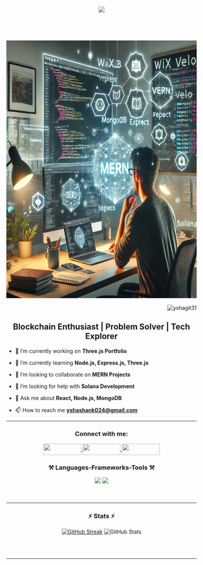 <h1 align="center">
    <img src="https://readme-typing-svg.herokuapp.com/?font=Righteous&size=35&center=true&vCenter=true&width=500&height=70&duration=4000&lines=Hi+👋,+I'm+Shashank+!;+A+Fullstack+Developer" />
</h1>
<br></br>
<p align="right">
    <img src="./assests/Img.webp" alt="Banner Image" width="856" height="680">
</p>
<p align="right"> 
    <img src="https://komarev.com/ghpvc/?username=yshagit31&label=Profile%20views&color=0e75b6&style=flat" alt="yshagit31" /> 
</p>

<h2 align="center">Blockchain Enthusiast | Problem Solver | Tech Explorer</h2>

- 🔭 I’m currently working on **Three.js Portfolio**

- 🌱 I’m currently learning **Node.js, Express.js, Three.js**

- 👯 I’m looking to collaborate on **MERN Projects**

- 🤝 I’m looking for help with **Solana Development**

- 💬 Ask me about **React, Node.js, MongoDB**

- 📫 How to reach me **yshashank024@gmail.com**
  
<hr/>
<div align="center">
  <h3>Connect with me:</h3>
  
  <p align="center">
    <!-- Twitter -->
    <a href="https://twitter.com/shashank255722" target="_blank">
      <img align="center" src="https://img.shields.io/badge/Twitter-00acee?style=for-the-badge&logo=twitter&logoColor=white" height="30" width="100" />
    </a>
    <!-- LinkedIn -->
    <a href="https://linkedin.com/in/shashank-yadav-870577259" target="_blank">
      <img align="center" src="https://img.shields.io/badge/LinkedIn-0060B1?style=for-the-badge&logo=linkedin&logoColor=white" height="30" width="100" />
    </a>
    <!-- Gmail -->
    <a href="mailto:yshashank024@gmail.com">
      <img align="center" src="https://img.shields.io/badge/Gmail-D14836?style=for-the-badge&logo=gmail&logoColor=white" height="30" width="100" />
    </a>
  </p>
</div>

<h3 align="center">⚒️ Languages-Frameworks-Tools ⚒️</h3>
<div align="center">
    <img src="https://skillicons.dev/icons?i=nodejs,react,express,mongodb,javascript,html,css,git,materialui" />
    <img src="https://skillicons.dev/icons?i=c,cpp,mysql,firebase,tailwind,arduino,bootstrap,postman,vscode,github" /><br>
</div>
<br/><br/>
<hr/>

<h3 align="center">⚡ Stats ⚡</h3>
<div align="center">
  <a href="https://git.io/streak-stats"><img src="https://github-readme-streak-stats.herokuapp.com/?user=yshagit31&theme=react&card_width=390" alt="GitHub Streak" /></a>
  <img src="https://github-readme-stats.vercel.app/api?username=yshagit31&theme=react&card_width=390&rank_icon=github&border_radius=10" alt="GitHub Stats" />
  <br/>
</div>

<br/><br/>
<hr/>
